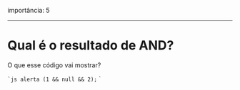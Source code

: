 importância: 5

---

# Qual é o resultado de AND?

O que esse código vai mostrar?

`` `js
alerta (1 && null && 2);
`` `

